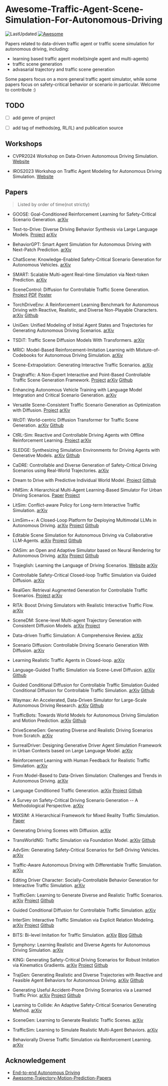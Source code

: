 # Awesome-Traffic-Agent-Scene-Simulation-For-Autonomous-Driving
![LastUpdated](https://img.shields.io/badge/LastUpdated-2024.06.09-lightgrey.svg)
[![Awesome](https://awesome.re/badge.svg)](https://awesome.re)

Papers related to data-driven traffic agent or traffic scene simulation for autonomous driving, including:
- learning based traffic agent model(single agent and multi-agents)
- traffic scene generation
- advasarial trajectory and traffic scene generation

Some papers focus on a more general traffic agent simulator, while some papers focus on safety-critical behavior or scenario in particular. Welcome to contribute :)

## TODO
- [ ] add genre of project
- [ ] add tag of methods(eg, RL/IL) and publication source


## Workshops
- CVPR2024 Workshop on Data-Driven Autonomous Driving Simulation.
[Website](https://agents4ad.github.io/)

- IROS2023 Workshop on Traffic Agent Modeling for Autonomous Driving Simulation.
[Website](https://agents4ad.github.io/2023/)

## Papers
> Listed by order of time(not strictly)

- GOOSE: Goal-Conditioned Reinforcement Learning for Safety-Critical Scenario Generation.
[arXiv](https://arxiv.org/abs/2406.03870)

- Text-to-Drive: Diverse Driving Behavior Synthesis via Large Language Models.
[Project](https://text-to-drive.github.io/)
[arXiv](https://arxiv.org/abs/2406.04300)

- BehaviorGPT: Smart Agent Simulation for Autonomous Driving with Next-Patch Prediction.
[arXiv](https://arxiv.org/abs/2405.17372)

- ChatScene: Knowledge-Enabled Safety-Critical Scenario Generation for Autonomous Vehicles.
[arXiv](https://arxiv.org/abs/2405.14062)

- SMART: Scalable Multi-agent Real-time Simulation via Next-token Prediction.
[arXiv](https://arxiv.org/abs/2405.15677)

- SceneControl: Diffusion for Controllable Traffic Scene Generation.
[Project](https://waabi.ai/scenecontrol/)
[PDF](https://research-assets.waabi.ai/SceneControl/paper.pdf)
[Poster](https://research-assets.waabi.ai/SceneControl/poster.pdf)

- TorchDriveEnv: A Reinforcement Learning Benchmark for Autonomous Driving with Reactive, Realistic, and Diverse Non-Playable Characters.
[arXiv](https://arxiv.org/abs/2405.04491)
[Github](https://github.com/inverted-ai/torchdriveenv)

- UniGen: Unified Modeling of Initial Agent States and Trajectories for Generating Autonomous Driving Scenarios.
[arXiv](https://arxiv.org/abs/2405.03807)

- TSDiT: Traffic Scene Diffusion Models With Transformers.
[arXiv](https://arxiv.org/abs/2405.02289)

- MRIC: Model-Based Reinforcement-Imitation Learning with Mixture-of-Codebooks for Autonomous Driving Simulation.
[arXiv](https://arxiv.org/abs/2404.18464)

- Scene-Extrapolation: Generating Interactive Traffic Scenarios.
[arXiv](https://arxiv.org/abs/2404.17224)

- Dragtraffic: A Non-Expert Interactive and Point-Based Controllable Traffic Scene Generation Framework.
[Project](https://chantsss.github.io/Dragtraffic/)
[arXiv](https://arxiv.org/abs/2404.12624)
[Github](https://github.com/chantsss/Dragtraffic)

- Enhancing Autonomous Vehicle Training with Language Model Integration and Critical Scenario Generation.
[arXiv](https://arxiv.org/abs/2404.08570)

- Versatile Scene-Consistent Traffic Scenario Generation as Optimization with Diffusion.
[Project](https://sites.google.com/view/versatile-behavior-diffusion)
[arXiv](https://arxiv.org/abs/2404.02524)

- WcDT: World-centric Diffusion Transformer for Traffic Scene Generation.
[arXiv](https://arxiv.org/abs/2404.02082)
[Github](https://github.com/yangchen1997/wcdt)

- CtRL-Sim: Reactive and Controllable Driving Agents with Offline Reinforcement Learning.
[Project](https://montrealrobotics.ca/ctrlsim/)
[arXiv](https://arxiv.org/abs/2403.19918)

- SLEDGE: Synthesizing Simulation Environments for Driving Agents with Generative Models.
[arXiv](https://arxiv.org/abs/2403.17933)
[Github](https://github.com/autonomousvision/sledge)

- CaDRE: Controllable and Diverse Generation of Safety-Critical Driving Scenarios using Real-World Trajectories.
[arXiv](https://arxiv.org/abs/2403.13208)

- Dream to Drive with Predictive Individual World Model.
[Project](https://sites.google.com/view/piwm)
[Github](https://github.com/gaoyinfeng/PIWM)

- HMSim: A Hierarchical Multi-Agent Learning-Based Simulator For Urban Driving Scenarios.
[Paper](https://ml4ad.github.io/files/papers2023/Hierarchical%20Learning-Based%20Autonomy%20Simulator.pdf)
[Project](https://sites.google.com/ucsd.edu/h-sim/home)

- LitSim: Conflict-aware Policy for Long-term Interactive Traffic Simulation.
[arXiv](https://arxiv.org/abs/2403.04299)

- LimSim++: A Closed-Loop Platform for Deploying Multimodal LLMs in Autonomous Driving.
[arXiv](https://arxiv.org/abs/2402.01246)
[Project](https://pjlab-adg.github.io/limsim_plus/)
[Github](https://github.com/PJLab-ADG/LimSim/tree/LimSim_plus)

- Editable Scene Simulation for Autonomous Driving via Collaborative LLM-Agents.
[arXiv](https://arxiv.org/abs/2402.05746)
[Project](https://yifanlu0227.github.io/ChatSim/)
[Github](https://github.com/yifanlu0227/ChatSim)

- OASim: an Open and Adaptive Simulator based on Neural Rendering for Autonomous Driving.
[arXiv](https://arxiv.org/abs/2402.03830)
[Project](https://pjlab-adg.github.io/OASim/)
[Github](https://github.com/PJLab-ADG/OASim)

- Trajeglish: Learning the Language of Driving Scenarios.
[Website](https://research.nvidia.com/labs/toronto-ai/trajeglish/)
[arXiv](https://arxiv.org/abs/2312.04535)

- Controllable Safety-Critical Closed-loop Traffic Simulation via Guided Diffusion.
[arXiv](https://arxiv.org/abs/2401.00391)

- RealGen: Retrieval Augmented Generation for Controllable Traffic Scenarios.
[Project](https://realgen.github.io/)
[arXiv](https://arxiv.org/abs/2312.13303)

- RITA: Boost Driving Simulators with Realistic Interactive Traffic Flow.
[arXiv](https://arxiv.org/abs/2211.03408)

- SceneDM: Scene-level Multi-agent Trajectory Generation with Consistent Diffusion Models.
[arXiv](https://arxiv.org/abs/2311.15736)
[Project](https://alperen-hub.github.io/SceneDM/)

- Data-driven Traffic Simulation: A Comprehensive Review.
[arXiv](https://arxiv.org/abs/2310.15975)

- Scenario Diffusion: Controllable Driving Scenario Generation With Diffusion.
[arXiv](https://arxiv.org/abs/2311.02738)

- Learning Realistic Traffic Agents in Closed-loop.
[arXiv](https://arxiv.org/abs/2311.01394)

- Language-Guided Traffic Simulation via Scene-Level Diffusion.
[arXiv](https://arxiv.org/abs/2306.06344)
[Github](https://github.com/NVlabs/CTG)

- Guided Conditional Diffusion for Controllable Traffic Simulation	Guided Conditional Diffusion for Controllable Traffic Simulation.
[arXiv](https://arxiv.org/abs/2210.17366)
[Github](https://github.com/NVlabs/CTG)

- Waymax: An Accelerated, Data-Driven Simulator for Large-Scale Autonomous Driving Research.
[arXiv](https://arxiv.org/abs/2310.08710)
[Github](https://github.com/waymo-research/waymax)

- TrafficBots: Towards World Models for Autonomous Driving Simulation and Motion Prediction.
[arXiv](https://arxiv.org/abs/2303.04116)
[Github](https://github.com/zhejz/TrafficBots)

- DriveSceneGen: Generating Diverse and Realistic Driving Scenarios from Scratch.
[arXiv](https://arxiv.org/abs/2309.14685)

- SurrealDriver: Designing Generative Driver Agent Simulation Framework in Urban Contexts based on Large Language Model.
[arXiv](https://arxiv.org/abs/2309.13193)

- Reinforcement Learning with Human Feedback for Realistic Traffic Simulation.
[arXiv](https://arxiv.org/abs/2309.00709)

- From Model-Based to Data-Driven Simulation: Challenges and Trends in Autonomous Driving.
[arXiv](https://arxiv.org/abs/2305.13960)

- Language Conditioned Traffic Generation.
[arXiv](https://arxiv.org/abs/2307.07947)
[Project](https://ariostgx.github.io/lctgen/)
[Github](https://github.com/Ariostgx/lctgen)

- A Survey on Safety-Critical Driving Scenario Generation -- A Methodological Perspective.
[arXiv](https://arxiv.org/abs/2202.02215)

- MIXSIM: A Hierarchical Framework for Mixed Reality Traffic Simulation.
[Paper](https://openaccess.thecvf.com/content/CVPR2023/papers/Suo_MixSim_A_Hierarchical_Framework_for_Mixed_Reality_Traffic_Simulation_CVPR_2023_paper.pdf)

- Generating Driving Scenes with Diffusion.
[arXiv](https://arxiv.org/abs/2305.18452)

- TransWorldNG: Traffic Simulation via Foundation Model.
[arXiv](https://arxiv.org/abs/2305.15743)
[Github](https://github.com/SACLabs/TransWorldNG)

- AdvSim: Generating Safety-Critical Scenarios for Self-Driving Vehicles.
[arXiv](https://arxiv.org/abs/2101.06549)

- Traffic-Aware Autonomous Driving with Differentiable Traffic Simulation.
[arXiv](https://arxiv.org/abs/2210.03772)

- Editing Driver Character: Socially-Controllable Behavior Generation for Interactive Traffic Simulation.
[arXiv](https://arxiv.org/abs/2303.13830)

- TrafficGen: Learning to Generate Diverse and Realistic Traffic Scenarios.
[arXiv](https://arxiv.org/abs/2210.06609)
[Project](https://metadriverse.github.io/trafficgen/)
[Github](https://github.com/metadriverse/trafficgen)

- Guided Conditional Diffusion for Controllable Traffic Simulation.
[arXiv](https://arxiv.org/abs/2210.17366)

- InterSim: Interactive Traffic Simulation via Explicit Relation Modeling.
[arXiv](https://arxiv.org/abs/2210.14413)
[Project](https://tsinghua-mars-lab.github.io/InterSim/)
[Github](https://github.com/Tsinghua-MARS-Lab/InterSim)

- BITS: Bi-level Imitation for Traffic Simulation.
[arXiv](https://arxiv.org/abs/2208.12403)
[Blog](https://developer.nvidia.com/blog/simulating-realistic-traffic-behavior-with-a-bi-level-imitation-learning-ai-model/)
[Github](https://github.com/NVlabs/traffic-behavior-simulation)

- Symphony: Learning Realistic and Diverse Agents for Autonomous Driving Simulation.
[arXiv](https://arxiv.org/abs/2205.03195)

- KING: Generating Safety-Critical Driving Scenarios for Robust Imitation via Kinematics Gradients.
[arXiv](https://arxiv.org/abs/2204.13683)
[Project](https://lasnik.github.io/king/)
[Github](https://github.com/autonomousvision/king)

- TrajGen: Generating Realistic and Diverse Trajectories with Reactive and Feasible Agent Behaviors for Autonomous Driving.
[arXiv](https://arxiv.org/abs/2203.16792)
[Github](https://github.com/gaoyinfeng/TrajGen)

- Generating Useful Accident-Prone Driving Scenarios via a Learned Traffic Prior.
[arXiv](https://arxiv.org/abs/2112.05077)
[Project](https://research.nvidia.com/labs/toronto-ai/STRIVE/)
[Github](https://github.com/nv-tlabs/STRIVE) 

- Learning to Collide: An Adaptive Safety-Critical Scenarios Generating Method.
[arXiv](https://arxiv.org/abs/2003.01197)

- SceneGen: Learning to Generate Realistic Traffic Scenes.
[arXiv](https://arxiv.org/abs/2101.06541)

- TrafficSim: Learning to Simulate Realistic Multi-Agent Behaviors.
[arXiv](https://arxiv.org/abs/2101.06557)

- Behaviorally Diverse Traffic Simulation via Reinforcement Learning.
[arXiv](https://arxiv.org/abs/2011.05741)

## Acknowledgement
- [End-to-end Autonomous Driving](https://github.com/OpenDriveLab/End-to-end-Autonomous-Driving)
- [Awesome-Trajectory-Motion-Prediction-Papers](https://github.com/colorfulfuture/Awesome-Trajectory-Motion-Prediction-Papers)
